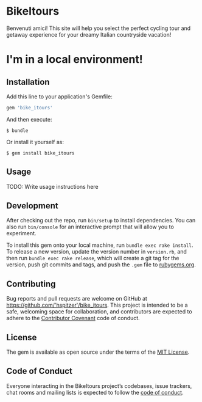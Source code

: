 # BikeItours

Benvenuti amici! This site will help you select the perfect cycling tour and getaway experience for your dreamy Italian countryside vacation!

# I'm in a local environment!

## Installation

Add this line to your application's Gemfile:

```ruby
gem 'bike_itours'
```

And then execute:

    $ bundle

Or install it yourself as:

    $ gem install bike_itours

## Usage

TODO: Write usage instructions here

## Development

After checking out the repo, run `bin/setup` to install dependencies. You can also run `bin/console` for an interactive prompt that will allow you to experiment.

To install this gem onto your local machine, run `bundle exec rake install`. To release a new version, update the version number in `version.rb`, and then run `bundle exec rake release`, which will create a git tag for the version, push git commits and tags, and push the `.gem` file to [rubygems.org](https://rubygems.org).

## Contributing

Bug reports and pull requests are welcome on GitHub at https://github.com/'hspitzer'/bike_itours. This project is intended to be a safe, welcoming space for collaboration, and contributors are expected to adhere to the [Contributor Covenant](http://contributor-covenant.org) code of conduct.

## License

The gem is available as open source under the terms of the [MIT License](https://opensource.org/licenses/MIT).

## Code of Conduct

Everyone interacting in the BikeItours project’s codebases, issue trackers, chat rooms and mailing lists is expected to follow the [code of conduct](https://github.com/'hspitzer'/bike_itours/blob/master/CODE_OF_CONDUCT.md).
